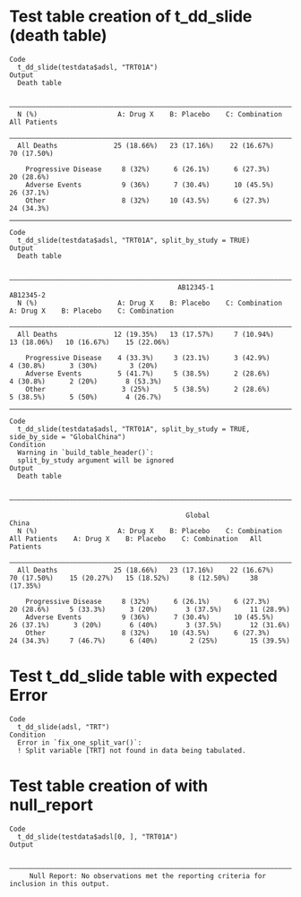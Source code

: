 # Test table creation of t_dd_slide (death table)

    Code
      t_dd_slide(testdata$adsl, "TRT01A")
    Output
      Death table
      
      —————————————————————————————————————————————————————————————————————————————————
      N (%)                    A: Drug X    B: Placebo    C: Combination   All Patients
      —————————————————————————————————————————————————————————————————————————————————
      All Deaths              25 (18.66%)   23 (17.16%)    22 (16.67%)     70 (17.50%) 
                                                                                       
        Progressive Disease     8 (32%)      6 (26.1%)      6 (27.3%)       20 (28.6%) 
        Adverse Events          9 (36%)      7 (30.4%)      10 (45.5%)      26 (37.1%) 
        Other                   8 (32%)     10 (43.5%)      6 (27.3%)       24 (34.3%) 

---

    Code
      t_dd_slide(testdata$adsl, "TRT01A", split_by_study = TRUE)
    Output
      Death table
      
      ———————————————————————————————————————————————————————————————————————————————————————————————————————————————
                                              AB12345-1                                    AB12345-2                 
      N (%)                    A: Drug X    B: Placebo    C: Combination    A: Drug X    B: Placebo    C: Combination
      ———————————————————————————————————————————————————————————————————————————————————————————————————————————————
      All Deaths              12 (19.35%)   13 (17.57%)     7 (10.94%)     13 (18.06%)   10 (16.67%)    15 (22.06%)  
                                                                                                                     
        Progressive Disease    4 (33.3%)     3 (23.1%)      3 (42.9%)       4 (30.8%)      3 (30%)        3 (20%)    
        Adverse Events         5 (41.7%)     5 (38.5%)      2 (28.6%)       4 (30.8%)      2 (20%)       8 (53.3%)   
        Other                   3 (25%)      5 (38.5%)      2 (28.6%)       5 (38.5%)      5 (50%)       4 (26.7%)   

---

    Code
      t_dd_slide(testdata$adsl, "TRT01A", split_by_study = TRUE, side_by_side = "GlobalChina")
    Condition
      Warning in `build_table_header()`:
      split_by_study argument will be ignored
    Output
      Death table
      
      —————————————————————————————————————————————————————————————————————————————————————————————————————————————————————————————————————————————
                                                                                                                                                   
                                                Global                                                      China                                  
      N (%)                    A: Drug X    B: Placebo    C: Combination   All Patients    A: Drug X    B: Placebo    C: Combination   All Patients
      —————————————————————————————————————————————————————————————————————————————————————————————————————————————————————————————————————————————
      All Deaths              25 (18.66%)   23 (17.16%)    22 (16.67%)     70 (17.50%)    15 (20.27%)   15 (18.52%)     8 (12.50%)     38 (17.35%) 
                                                                                                                                                   
        Progressive Disease     8 (32%)      6 (26.1%)      6 (27.3%)       20 (28.6%)     5 (33.3%)      3 (20%)       3 (37.5%)       11 (28.9%) 
        Adverse Events          9 (36%)      7 (30.4%)      10 (45.5%)      26 (37.1%)      3 (20%)       6 (40%)       3 (37.5%)       12 (31.6%) 
        Other                   8 (32%)     10 (43.5%)      6 (27.3%)       24 (34.3%)     7 (46.7%)      6 (40%)        2 (25%)        15 (39.5%) 

# Test t_dd_slide table with expected Error

    Code
      t_dd_slide(adsl, "TRT")
    Condition
      Error in `fix_one_split_var()`:
      ! Split variable [TRT] not found in data being tabulated.

# Test table creation of with null_report

    Code
      t_dd_slide(testdata$adsl[0, ], "TRT01A")
    Output
                                                                                              
      ————————————————————————————————————————————————————————————————————————————————————————
         Null Report: No observations met the reporting criteria for inclusion in this output.

